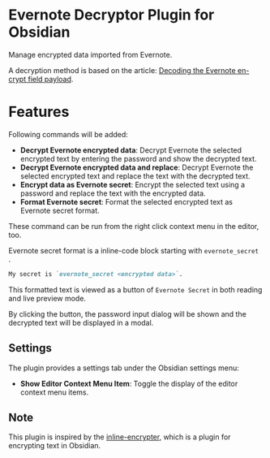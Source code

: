 # Evernote Decryptor Plugin for Obsidian

Manage encrypted data imported from Evernote.

A decryption method is based on the article: [Decoding the Evernote en-crypt field payload](https://soundly.me/decoding-the-Evernote-en-crypt-field-payload/).

# Features

Following commands will be added:

- **Decrypt Evernote encrypted data**: Decrypt Evernote the selected encrypted text by entering the password and show the decrypted text.
- **Decrypt Evernote encrypted data and replace**: Decrypt Evernote the selected encrypted text and replace the text with the decrypted text.
- **Encrypt data as Evernote secret**: Encrypt the selected text using a password and replace the text with the encrypted data.
- **Format Evernote secret**: Format the selected encrypted text as Evernote secret format.

These command can be run from the right click context menu in the editor, too.

Evernote secret format is a inline-code block starting with `evernote_secret `.

```markdown
My secret is `evernote_secret <encrypted data>`.
```

This formatted text is viewed as a button of `Evernote Secret` in both reading and live preview mode.

By clicking the button, the password input dialog will be shown and the decrypted text will be displayed in a modal.

## Settings

The plugin provides a settings tab under the Obsidian settings menu:

- **Show Editor Context Menu Item**: Toggle the display of the editor context menu items.

## Note

This plugin is inspired by the [inline-encrypter](https://github.com/solargate/obsidian-inline-encrypter),
which is a plugin for encrypting text in Obsidian.
